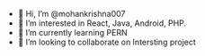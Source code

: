 - 👋 Hi, I’m @mohankrishna007
- 👀 I’m interested in React, Java, Android, PHP.
- 🌱 I’m currently learning PERN
- 💞️ I’m looking to collaborate on Intersting project

<!---
mohankrishna007/mohankrishna007 is a ✨ special ✨ repository because its `README.md` (this file) appears on your GitHub profile.
You can click the Preview link to take a look at your changes.
--->

